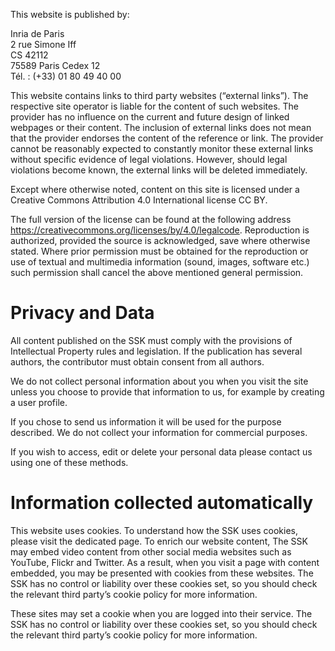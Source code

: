 This website is published by:

Inria de Paris  
2 rue Simone Iff  
CS 42112  
75589 Paris Cedex 12  
Tél. : (+33) 01 80 49 40 00

This website contains links to third party websites (“external links”). The respective site operator is liable for the content of such websites.
The provider has no influence on the current and future design of linked webpages or their content. The inclusion of external links does not mean that the provider endorses the content of the reference or link. The provider cannot be reasonably expected to constantly monitor these external links without specific evidence of legal violations. However, should legal violations become known, the external links will be deleted immediately.

Except where otherwise noted, content on this site is licensed under a Creative Commons Attribution 4.0 International license CC BY.

The full version of the license can be found at the following address
https://creativecommons.org/licenses/by/4.0/legalcode. Reproduction is authorized, provided the source is acknowledged, save where otherwise stated. Where prior permission must be obtained for the reproduction or use of textual and multimedia information (sound, images, software etc.) such permission shall cancel the above mentioned general permission.

# Privacy and Data

All content published on the SSK must comply with the provisions of Intellectual Property rules and legislation.
If the publication has several authors, the contributor must obtain consent from all authors.

We do not collect personal information about you when you visit the site unless you choose to provide that information to us, for example by creating a user profile.

If you chose to send us information it will be used for the purpose described. We do not collect your information for commercial purposes.

If you wish to access, edit or delete your personal data please contact us using one of these methods.

# Information collected automatically

This website uses cookies. To understand how the SSK uses cookies, please visit the dedicated page.
To enrich our website content, The SSK  may embed video content from other social media websites such as YouTube, Flickr and Twitter. As a result, when you visit a page with content embedded, you may be presented with cookies from these websites. The SSK has no control or liability over these cookies set, so you should check the relevant third party’s cookie policy for more information.

These sites may set a cookie when you are logged into their service. The SSK has no control or liability over these cookies set, so you should check the relevant third party’s cookie policy for more information.
